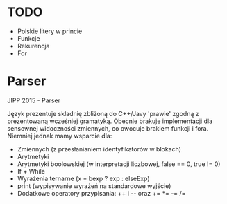 # TODO
 - Polskie litery w princie
 - Funkcje
 - Rekurencja
 - For

# Parser
JIPP 2015 - Parser

Język prezentuje składnię zbliżoną do C++/Javy 'prawie' zgodną z prezentowaną wcześniej
gramatyką. Obecnie brakuje implementacji dla sensownej widoczności zmiennych, co owocuje
brakiem funkcji i fora. Niemniej jednak mamy wsparcie dla:
- Zmiennych (z przesłanianiem identyfikatorów w blokach)
- Arytmetyki
- Arytmetyki boolowskiej (w interpretacji liczbowej, false == 0, true != 0)
- If + While
- Wyrażenia ternarne (x = bexp ? exp : elseExp)
- print (wypisywanie wyrażeń na standardowe wyjście)
- Dodatkowe operatory przypisania: ++ i -- oraz += *= -= /=

